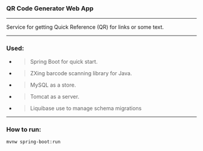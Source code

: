 ### QR Code Generator Web App

***

Service for getting Quick Reference (QR) for links or some text.

***

### Used:

- > Spring Boot for quick start.

- > ZXing barcode scanning library for Java.

- > MySQL as a store.

- > Tomcat as a server.

- > Liquibase use to manage schema migrations

***

### How to run: 
 
    mvnw spring-boot:run